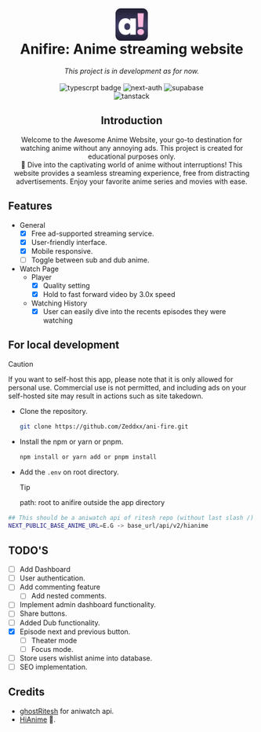 <h1 align="center">
  <img align="center" src="/public/anifire-icon.png" alt="anifire logo" width="66" /> </br>
  Anifire: Anime streaming website
</h1>

<p align="center">
  <i>
 This project is in development as for now.
</i>
  <br />
  <br />
  <img src="https://img.shields.io/badge/NextJs-Typescript-blue" alt="typescrpt badge" />
  <img src="https://img.shields.io/badge/NextAuth%20Credentials-8A2BE2" alt="next-auth" />
  <img src="https://img.shields.io/badge/Supabase-386641" alt="supabase" />
  <br/>
  <img src="https://img.shields.io/badge/react%20tanstack%20query-E63946" alt="tanstack" />
</p>

<h2 align="center">
  Introduction
</h2>
<p align="center">
  Welcome to the Awesome Anime Website, your go-to destination for watching anime without any annoying ads. This project is created for educational purposes only.</br >
  🎉 Dive into the captivating world of anime without interruptions! This website provides a seamless streaming experience, free from distracting advertisements. Enjoy your favorite anime series and movies with ease.
</p>

## Features

- General
  - [x] Free ad-supported streaming service.
  - [x] User-friendly interface.
  - [x] Mobile responsive.
  - [ ] Toggle between sub and dub anime.
- Watch Page
  - Player
    - [x] Quality setting
    - [x] Hold to fast forward video by 3.0x speed
  - Watching History
    - [x] User can easily dive into the recents episodes they were watching

## For local development

> [!CAUTION]
> If you want to self-host this app, please note that it is only allowed for personal use. Commercial use is not permitted, and including ads on your self-hosted site may result in actions such as site takedown.

- Clone the repository.

  ```bash
  git clone https://github.com/Zeddxx/ani-fire.git
  ```

- Install the npm or yarn or pnpm.

  ```bash
  npm install or yarn add or pnpm install
  ```

- Add the `.env` on root directory.
  > [!TIP]
  > path: root to anifire outside the app directory

```bash
## This should be a aniwatch api of ritesh repo (without last slash /)
NEXT_PUBLIC_BASE_ANIME_URL=E.G -> base_url/api/v2/hianime
```

## TODO'S

- [ ] Add Dashboard
- [ ] User authentication.
- [ ] Add commenting feature
  - [ ] Add nested comments.
- [ ] Implement admin dashboard functionality.
- [ ] Share buttons.
- [ ] Added Dub functionality.
- [x] Episode next and previous button.
  - [ ] Theater mode
  - [ ] Focus mode.
- [ ] Store users wishlist anime into database.
- [ ] SEO implementation.

## Credits

- [ghostRitesh](https://github.com/ghoshRitesh12) for aniwatch api.
- [HiAnime](https://hianime.to) 👋.
